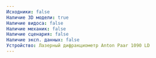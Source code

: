 ```yaml
---
Исходники: false
Наличие 3D модели: true
Наличие видоса: false
Наличие механик: false
Наличие сценария: false
Наличие эксп. данных: false
Устройство: Лазерный дифракциометр Anton Paar 1090 LD
---
```

